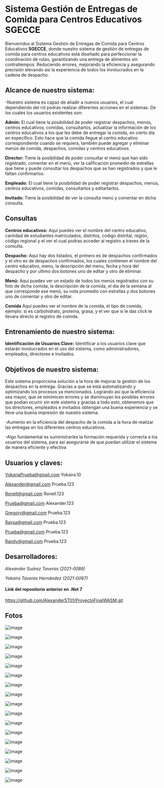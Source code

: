 # Sistema Gestión de Entregas de Comida para Centros Educativos  **SGECCE**  #

Bienvenidos al Sistema Gestión de Entregas de Comida para Centros Educativos **SGECCE**, donde nuestro
sistema de gestión de entregas de comida para centros educativos está diseñado para perfeccionar
la coordinación de rutas, garantizando una entrega de alimentos sin contratiempos. Reduciendo 
errores, mejorando la eficiencia y asegurando precisión elevando así la experiencia de todos los 
involucrados en la cadena de despacho.

## Alcance de nuestro sistema: ##

-Nuestro sistema es capaz de añadir a nuevos usuarios, el cual dependiendo del rol podras realizar
diferentes acciones en el sistemas. De los cuales los usuarios existentes son:

**Admin:**
El cual tiene la posibilidad de poder registrar despachos, menús, centros educativos, comidas, consultarlos, 
actualizar la información de los centros educativos a los que les debe de entregar la comida, en cierto día en específico. Esto hace que la 
comida llegue al centro educativo correspondiente cuando se requiera, también puede agregar y eliminar menús de comida, despachos, comidas y centros educativos.

**Director:**
Tiene la posibilidad de poder consultar el menú que han sido registrado, comentar en el menú, ver la calificación promedio 
de estrellas que tiene y puede consultar los despachos que se han registrados y que le faltan confirmarlos.

**Empleado:**
El cual tiene la posibilidad de poder registrar despachos, menús, centros educativos, comidas, consultarlos y editartarlos. 

**Invitado:**
Tiene la posibilidad de ver la consulta menú y comentar en dicha consulta.

## Consultas ##

**Centros educativos:**
Aqui puedes ver el nombre del centro educativo, cantidad de estudiantes matriculados, distritos, 
código distrital, región, código regional y el ver el cual podras acceder al registro a traves de la consulta.

**Despacho:**
Aqui hay dos listados, el primero es de despachos confirmados y el otro es de despachos confirmados, los cuales contienen el nombre del centro educativo, 
menu, la descripción del menu, fecha y hora del despacho y por ultimo  dos botones uno de editar y otro de eliminar.

**Menú:**
Aquí puedes ver un estado de todos los menús registrados con su foto de dicha comida, la descripción de la comida, el día de la semana al que corresponde ese menú, 
su nota promedio con estrellas y dos botones uno de comentar y otro de editar.

**Comida**
Aquí puedes ver el nombre de la comida, el tipo de comida, ejemplo: si es carbohidrato, proteina, grasa, y el ver que si le das click te llevara directo al registro de comida.

## Entrenamiento de nuestro sistema: ##

**Identificación de Usuarios Clave:** 
Identificar a los usuarios clave que estarán involucrados en el uso del sistema, como administradores, empleados, directores e invitados. 

## Objetivos de nuestro sistema: ##
Este sistema proporciona solución a la hora de mejorar la gestión de los despachos en la entrega. Gracias a que se está 
automatizando y optimizando los procesos ya mencionados. Logrando así que la eficiencia sea mayor, que se minimicen errores y se 
disminuyan los posibles errores que podian ocurrir sin este sistema y gracias a todo esto, obtenemos que los directores, empleados 
e invitados obtengan una buena experiencia y se lleve una buena impresión de nuestro sistema.

-Aumento en la eficiencia del despacho de la comida a la hora de realizar las entregas en los diferentes centros educativos. 

-Algo fundamental es suministrarles la formación requerida y correcta a los usuarios del 
sistema, para así asegurarse de que puedan utilizar el sistema de manera eficiente y efectiva

## Usuarios y claves: ##

YokariaPrueba@gmail.com
Yokaira.10

Alexander@gmail.com
Prueba.123

Ronell@gmail.com
Ronell.123

Prueba@gmail.com
Alexander.123

Gregory@gmail.com
Prueba.123

Raysa@gmail.com
Prueba.123

Prueba@gmail.com
Prueba.123

Randy@gmail.com
Prueba.123

## Desarrolladores: ##
*Alexander Suárez Taveras (2021-0086)* 

*Yokaira Taveras Hernández (2021-0067)*

#### Link del repositorio anterior en .Net 7 ####
https://github.com/AlexanderST01/ProyectoFinalWASM.git

## Fotos ## 
![image](https://github.com/AlexanderST01/ProyectoFinalDotNet8/assets/143297254/fb017e9f-af8f-4603-8985-bab5f65d5e25)

![image](https://github.com/AlexanderST01/ProyectoFinalDotNet8/assets/143297254/bc771b92-c73a-43a1-a6b9-166d5a492fa0)

![image](https://github.com/AlexanderST01/ProyectoFinalDotNet8/assets/143297254/8c09546c-367d-46cf-bc3b-c4b8668f5c66)

![image](https://github.com/AlexanderST01/ProyectoFinalDotNet8/assets/143297254/335a9904-9a5f-49d3-9e09-c98eda9d1e09)

![image](https://github.com/AlexanderST01/ProyectoFinalDotNet8/assets/143297254/d06d6757-6428-4973-9fac-da6c0a4c1db5)

![image](https://github.com/AlexanderST01/ProyectoFinalDotNet8/assets/143297254/ae55d11e-8c35-4a1b-9638-a610266715d0)

![image](https://github.com/AlexanderST01/ProyectoFinalDotNet8/assets/143297254/b56c06f0-e0b1-49b6-8fc8-62a62e5c97b8)

![image](https://github.com/AlexanderST01/ProyectoFinalDotNet8/assets/143297254/7ce90008-f75c-4c40-9d2f-0bbb85cfefe5)

![image](https://github.com/AlexanderST01/ProyectoFinalDotNet8/assets/143297254/d90c803c-cc4e-4da8-b646-e52eb453f06c)

![image](https://github.com/AlexanderST01/ProyectoFinalDotNet8/assets/143297254/ad05914b-575d-4bc9-9cdb-1bed44afcd42)

![image](https://github.com/AlexanderST01/ProyectoFinalDotNet8/assets/143297254/5231bf5c-1810-4ac8-b1e9-0bcb9855f964)

![image](https://github.com/AlexanderST01/ProyectoFinalDotNet8/assets/143297254/0a1f43d2-e881-4bd8-a55d-629b6bc366b1)

![image](https://github.com/AlexanderST01/ProyectoFinalDotNet8/assets/143297254/cb221715-9968-4dbc-a857-d8b92631f1d0)

![image](https://github.com/AlexanderST01/ProyectoFinalDotNet8/assets/143297254/d8a9fff3-d3ea-4c58-ab7a-58953046371a)

![image](https://github.com/AlexanderST01/ProyectoFinalDotNet8/assets/143297254/9d61a6f5-d730-47a8-856c-1d8660bb1d2c)

![image](https://github.com/AlexanderST01/ProyectoFinalDotNet8/assets/143297254/4bc6099b-cdc0-4b9f-a2d1-3934ad1ccf48)

![image](https://github.com/AlexanderST01/ProyectoFinalDotNet8/assets/143297254/5047f143-099c-49b5-8c9c-fbf71d2b1d35)
